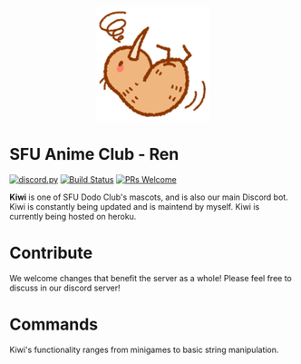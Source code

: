 <p align=center><img src="kiwi.png" height="200" width="200"></p1>

# SFU Anime Club - Ren
[![discord.py](https://img.shields.io/badge/discord-py-blue.svg)](https://github.com/Rapptz/discord.py)
[![Build Status](https://api.travis-ci.org/SFUAnime/Ren.svg?branch=V3/prod)](https://travis-ci.org/SFUAnime/Ren)
[![PRs Welcome](https://img.shields.io/badge/PRs-welcome-brightgreen.svg?style=flat-square)](http://makeapullrequest.com)

**Kiwi** is one of SFU Dodo Club's mascots, and is also our main Discord bot. Kiwi is constantly being updated and is maintend by myself. Kiwi is currently being hosted on heroku.

# Contribute
We welcome changes that benefit the server as a whole! Please feel free to discuss in
our discord server! 

# Commands
Kiwi's functionality ranges from minigames to basic string manipulation. 